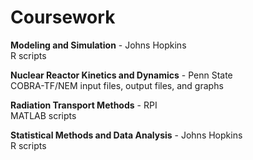 # Coursework

**Modeling and Simulation** - Johns Hopkins  
R scripts

**Nuclear Reactor Kinetics and Dynamics** - Penn State  
COBRA-TF/NEM input files, output files, and graphs

**Radiation Transport Methods** - RPI  
MATLAB scripts

**Statistical Methods and Data Analysis** - Johns Hopkins  
R scripts